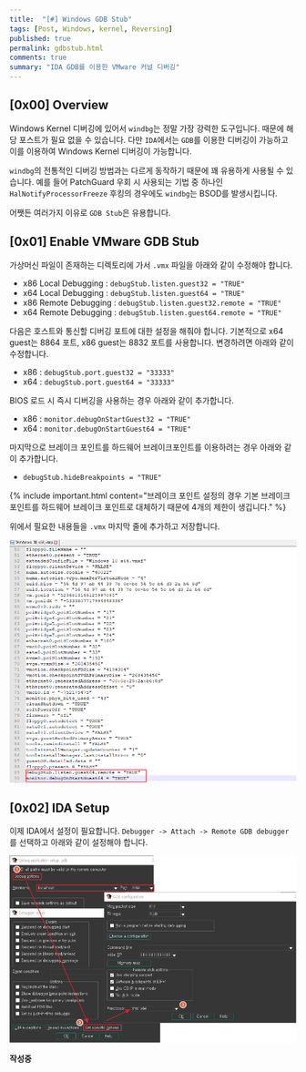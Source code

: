 ```yaml
---
title:  "[#] Windows GDB Stub"
tags: [Post, Windows, kernel, Reversing]
published: true
permalink: gdbstub.html
comments: true
summary: "IDA GDB를 이용한 VMware 커널 디버깅"
---
```


## [0x00] Overview

Windows Kernel 디버깅에 있어서 `windbg`는 정말 가장 강력한 도구입니다. 때문에 해당 포스트가 필요 없을 수 있습니다. 다만 `IDA`에서는 `GDB`를 이용한 디버깅이 가능하고 이를 이용하여 Windows Kernel 디버깅이 가능합니다.

`windbg`의 전통적인 디버깅 방법과는 다르게 동작하기 때문에 꽤 유용하게 사용될 수 있습니다. 예를 들어 PatchGuard 우회 시 사용되는 기법 중 하나인 `HalNotifyProcessorFreeze` 후킹의 경우에도 `windbg`는 BSOD를 발생시킵니다.

어쨋든 여러가지 이유로 `GDB Stub`은 유용합니다.



## [0x01] Enable VMware GDB Stub

가상머신 파일이 존재하는 디렉토리에 가서 `.vmx` 파일을 아래와 같이 수정해야 합니다.

- x86 Local Debugging : `debugStub.listen.guest32 = "TRUE"`
- x64 Local Debugging : `debugStub.listen.guest64 = "TRUE"`
- x86 Remote Debugging : `debugStub.listen.guest32.remote = "TRUE"`
- x64 Remote Debugging : `debugStub.listen.guest64.remote = "TRUE"`

다음은 호스트와 통신할 디버깅 포트에 대한 설정을 해줘야 합니다. 기본적으로 x64 guest는 8864 포트, x86 guest는 8832 포트를 사용합니다. 변경하려면 아래와 같이 수정합니다.

- x86 : `debugStub.port.guest32 = "33333"`
- x64 : `debugStub.port.guest64 = "33333"`

BIOS 로드 시 즉시 디버깅을 사용하는 경우 아래와 같이 추가합니다.

- x86 : `monitor.debugOnStartGuest32 = "TRUE"`
- x64 : `monitor.debugOnStartGuest64 = "TRUE"`

마지막으로 브레이크 포인트를 하드웨어 브레이크포인트를 이용하려는 경우 아래와 같이 추가합니다.

- `debugStub.hideBreakpoints = "TRUE"`

{% include important.html content="브레이크 포인트 설정의 경우 기본 브레이크 포인트를 하드웨어 브레이크 포인트로 대체하기 때문에 4개의 제한이 생깁니다." %}

위에서 필요한 내용들을 `.vmx` 마지막 줄에 추가하고 저장합니다.

<img src="https://github.com/Shhoya/shhoya.github.io/blob/master/rsrc/post/gdbstub_0.png?raw=true">



## [0x02] IDA Setup

이제 IDA에서 설정이 필요합니다. `Debugger -> Attach -> Remote GDB debugger` 를 선택하고 아래와 같이 설정해야 합니다.

<img src="https://github.com/Shhoya/shhoya.github.io/blob/master/rsrc/post/gdbstub_1.png?raw=true">

**작성중**

